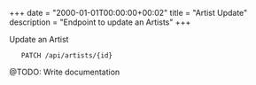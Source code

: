 +++
date = "2000-01-01T00:00:00+00:02"
title = "Artist Update"
description = "Endpoint to update an Artists"
+++

Update an Artist

```
   PATCH /api/artists/{id}
```

@TODO: Write documentation